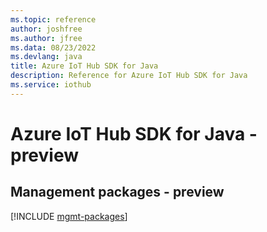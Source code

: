 ```yaml
---
ms.topic: reference
author: joshfree
ms.author: jfree
ms.data: 08/23/2022
ms.devlang: java
title: Azure IoT Hub SDK for Java
description: Reference for Azure IoT Hub SDK for Java
ms.service: iothub
---
```

# Azure IoT Hub SDK for Java - preview

## Management packages - preview
[!INCLUDE [mgmt-packages](iot-hub-mgmt-index.md)]